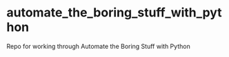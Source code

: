 # automate_the_boring_stuff_with_python
Repo for working through Automate the Boring Stuff with Python
